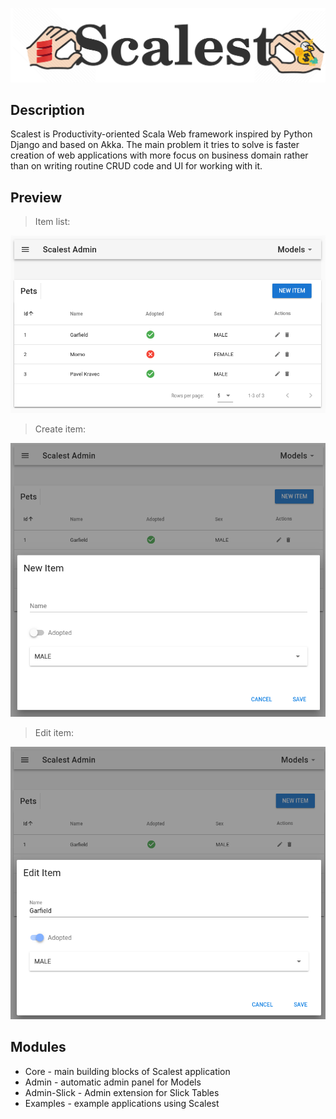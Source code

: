![Result image](assets/scalest.png)

## Description
Scalest is Productivity-oriented Scala Web framework inspired by Python Django and based on Akka. 
The main problem it tries to solve is faster creation of web applications with more focus on 
business domain rather than on writing routine CRUD code and UI for working with it.

## Preview
>Item list:

![Models list](assets/list.png)

>Create item:

![Models create](assets/create.png)

>Edit item:

![Models edit](assets/edit.png)

## Modules
- Core - main building blocks of Scalest application
- Admin - automatic admin panel for Models
- Admin-Slick - Admin extension for Slick Tables
- Examples - example applications using Scalest
